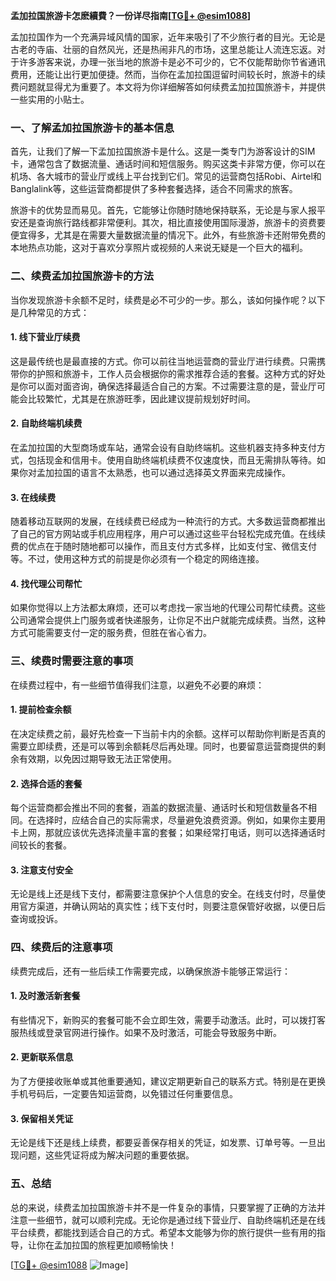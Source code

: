 **孟加拉国旅游卡怎麽續費？一份详尽指南[[TG💪+ @esim1088](https://t.me/s/esim1088)]**

孟加拉国作为一个充满异域风情的国家，近年来吸引了不少旅行者的目光。无论是古老的寺庙、壮丽的自然风光，还是热闹非凡的市场，这里总能让人流连忘返。对于许多游客来说，办理一张当地的旅游卡是必不可少的，它不仅能帮助你节省通讯费用，还能让出行更加便捷。然而，当你在孟加拉国逗留时间较长时，旅游卡的续费问题就显得尤为重要了。本文将为你详细解答如何续费孟加拉国旅游卡，并提供一些实用的小贴士。

### 一、了解孟加拉国旅游卡的基本信息

首先，让我们了解一下孟加拉国旅游卡是什么。这是一类专门为游客设计的SIM卡，通常包含了数据流量、通话时间和短信服务。购买这类卡非常方便，你可以在机场、各大城市的营业厅或线上平台找到它们。常见的运营商包括Robi、Airtel和Banglalink等，这些运营商都提供了多种套餐选择，适合不同需求的旅客。

旅游卡的优势显而易见。首先，它能够让你随时随地保持联系，无论是与家人报平安还是查询旅行路线都非常便利。其次，相比直接使用国际漫游，旅游卡的资费要便宜得多，尤其是在需要大量数据流量的情况下。此外，有些旅游卡还附带免费的本地热点功能，这对于喜欢分享照片或视频的人来说无疑是一个巨大的福利。

### 二、续费孟加拉国旅游卡的方法

当你发现旅游卡余额不足时，续费是必不可少的一步。那么，该如何操作呢？以下是几种常见的方式：

#### 1. 线下营业厅续费

这是最传统也是最直接的方式。你可以前往当地运营商的营业厅进行续费。只需携带你的护照和旅游卡，工作人员会根据你的需求推荐合适的套餐。这种方式的好处是你可以面对面咨询，确保选择最适合自己的方案。不过需要注意的是，营业厅可能会比较繁忙，尤其是在旅游旺季，因此建议提前规划好时间。

#### 2. 自助终端机续费

在孟加拉国的大型商场或车站，通常会设有自助终端机。这些机器支持多种支付方式，包括现金和信用卡。使用自助终端机续费不仅速度快，而且无需排队等待。如果你对孟加拉国的语言不太熟悉，也可以通过选择英文界面来完成操作。

#### 3. 在线续费

随着移动互联网的发展，在线续费已经成为一种流行的方式。大多数运营商都推出了自己的官方网站或手机应用程序，用户可以通过这些平台轻松完成充值。在线续费的优点在于随时随地都可以操作，而且支付方式多样，比如支付宝、微信支付等。不过，使用这种方式的前提是你必须有一个稳定的网络连接。

#### 4. 找代理公司帮忙

如果你觉得以上方法都太麻烦，还可以考虑找一家当地的代理公司帮忙续费。这些公司通常会提供上门服务或者快递服务，让你足不出户就能完成续费。当然，这种方式可能需要支付一定的服务费，但胜在省心省力。

### 三、续费时需要注意的事项

在续费过程中，有一些细节值得我们注意，以避免不必要的麻烦：

#### 1. 提前检查余额

在决定续费之前，最好先检查一下当前卡内的余额。这样可以帮助你判断是否真的需要立即续费，还是可以等到余额耗尽后再处理。同时，也要留意运营商提供的剩余有效期，以免因过期导致无法正常使用。

#### 2. 选择合适的套餐

每个运营商都会推出不同的套餐，涵盖的数据流量、通话时长和短信数量各不相同。在选择时，应结合自己的实际需求，尽量避免浪费资源。例如，如果你主要用卡上网，那就应该优先选择流量丰富的套餐；如果经常打电话，则可以选择通话时间较长的套餐。

#### 3. 注意支付安全

无论是线上还是线下支付，都需要注意保护个人信息的安全。在线支付时，尽量使用官方渠道，并确认网站的真实性；线下支付时，则要注意保管好收据，以便日后查询或投诉。

### 四、续费后的注意事项

续费完成后，还有一些后续工作需要完成，以确保旅游卡能够正常运行：

#### 1. 及时激活新套餐

有些情况下，新购买的套餐可能不会立即生效，需要手动激活。此时，可以拨打客服热线或登录官网进行操作。如果不及时激活，可能会导致服务中断。

#### 2. 更新联系信息

为了方便接收账单或其他重要通知，建议定期更新自己的联系方式。特别是在更换手机号码后，一定要告知运营商，以免错过任何重要信息。

#### 3. 保留相关凭证

无论是线下还是线上续费，都要妥善保存相关的凭证，如发票、订单号等。一旦出现问题，这些凭证将成为解决问题的重要依据。

### 五、总结

总的来说，续费孟加拉国旅游卡并不是一件复杂的事情，只要掌握了正确的方法并注意一些细节，就可以顺利完成。无论你是通过线下营业厅、自助终端机还是在线平台续费，都能找到适合自己的方式。希望本文能够为你的旅行提供一些有用的指导，让你在孟加拉国的旅程更加顺畅愉快！

[[TG💪+ @esim1088](https://t.me/s/esim1088) ![Image](https://i.postimg.cc/4NQfJmqS/Snipaste-2025-05-13-00-14-12.png)]